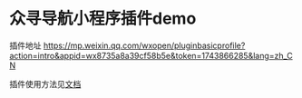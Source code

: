 # 众寻导航小程序插件demo

插件地址 <https://mp.weixin.qq.com/wxopen/pluginbasicprofile?action=intro&appid=wx8735a8a39cf58b5e&token=1743866285&lang=zh_CN>


插件使用方法见[文档](https://mp.weixin.qq.com/wxopen/plugindevdoc?appid=wx8735a8a39cf58b5e&token=1743866285&lang=zh_CN)